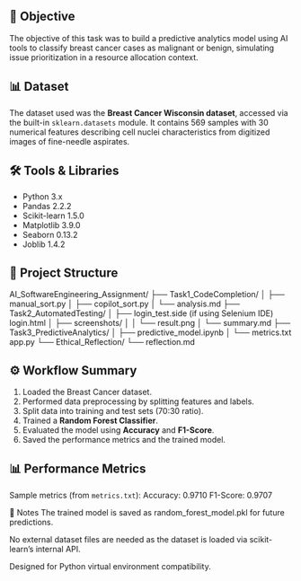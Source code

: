 
## 📌 Objective
The objective of this task was to build a predictive analytics model using AI tools to classify breast cancer cases as malignant or benign, simulating issue prioritization in a resource allocation context.

## 📊 Dataset
The dataset used was the **Breast Cancer Wisconsin dataset**, accessed via the built-in `sklearn.datasets` module. It contains 569 samples with 30 numerical features describing cell nuclei characteristics from digitized images of fine-needle aspirates.

## 🛠️ Tools & Libraries
- Python 3.x
- Pandas 2.2.2
- Scikit-learn 1.5.0
- Matplotlib 3.9.0
- Seaborn 0.13.2
- Joblib 1.4.2

## 📂 Project Structure
AI_SoftwareEngineering_Assignment/
├── Task1_CodeCompletion/
│   ├── manual_sort.py
│   ├── copilot_sort.py
│   └── analysis.md
├── Task2_AutomatedTesting/
│   ├── login_test.side  (if using Selenium IDE)
        login.html
│   ├── screenshots/
│   │   └── result.png
│   └── summary.md
├── Task3_PredictiveAnalytics/
│   ├── predictive_model.ipynb
│   └── metrics.txt
        app.py
└── Ethical_Reflection/
    └── reflection.md


## ⚙️ Workflow Summary
1. Loaded the Breast Cancer dataset.
2. Performed data preprocessing by splitting features and labels.
3. Split data into training and test sets (70:30 ratio).
4. Trained a **Random Forest Classifier**.
5. Evaluated the model using **Accuracy** and **F1-Score**.
6. Saved the performance metrics and the trained model.

## 📊 Performance Metrics
Sample metrics (from `metrics.txt`):
Accuracy: 0.9710
F1-Score: 0.9707


📝 Notes
The trained model is saved as random_forest_model.pkl for future predictions.

No external dataset files are needed as the dataset is loaded via scikit-learn’s internal API.

Designed for Python virtual environment compatibility.
